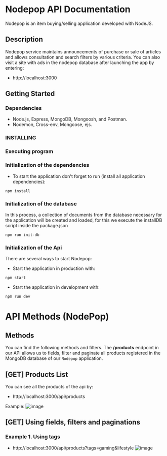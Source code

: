 # Nodepop API Documentation
Nodepop is an item buying/selling application developed with NodeJS.

## Description
Nodepop service maintains announcements of purchase or sale of articles and allows consultation and search filters by various criteria.
You can also visit a site with ads in the nodepop database after launching the app by entering:
- http://localhost:3000

## Getting Started

### Dependencies

* Node.js, Express, MongoDB, Mongoosh, and Postman. 
* Nodemon, Cross-env, Mongoose, ejs. 


### INSTALLING

### Executing program 
### Initialization of the dependencies
* To start the application don't forget to run (install all application dependencies):

```
npm install 
```
### Initialization of the database 
In this process, a collection of documents from the database necessary for the application will be created and loaded, for this we execute the installDB script inside the package.json
```
npm run init-db 
```
### Initialization of the Api
There are several ways to start Nodepop: 
- Start the application in production with: 
```
npm start 
```
- Start the application in development with: 
```
npm run dev
```
# API Methods (NodePop)
## Methods
You can find the following methods and filters. The **/products** endpoint in our API allows us to fields, filter and paginate all products registered in the MongoDB database of our `Nodepop` application.

## [GET] Products List
You can see all the products of the api by: 
- http://localhost:3000/api/products 

Example: 
![image](https://user-images.githubusercontent.com/112883658/211195967-94c2d642-e2c4-4350-b6dd-e8ed4db6299e.png)

## [GET] Using fields, filters and paginations 

### Example 1. Using tags 
- http://localhost:3000/api/products?tags=gaming&lifestyle
![image](https://user-images.githubusercontent.com/112883658/211196116-3bfb9933-86a3-4885-9425-e3f92f2e886a.png)



